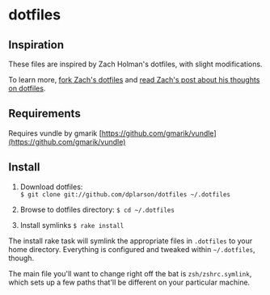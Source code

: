 # dotfiles

## Inspiration
These files are inspired by Zach Holman's dotfiles, with slight modifications.

To learn more, [fork Zach's dotfiles](https://github.com/holman/dotfiles) and [read Zach's post about his thoughts on dotfiles](http://zachholman.com/2010/08/dotfiles-are-meant-to-be-forked/).

## Requirements
Requires vundle by gmarik [https://github.com/gmarik/vundle](https://github.com/gmarik/vundle)

## Install
1. Download dotfiles:	
	`$ git clone git://github.com/dplarson/dotfiles ~/.dotfiles`

2. Browse to dotfiles directory:
	`$ cd ~/.dotfiles`

3. Install symlinks
	`$ rake install`

The install rake task will symlink the appropriate files in `.dotfiles` to your
home directory. Everything is configured and tweaked within `~/.dotfiles`,
though.

The main file you'll want to change right off the bat is `zsh/zshrc.symlink`,
which sets up a few paths that'll be different on your particular machine.

